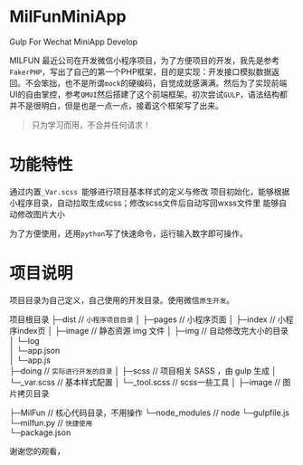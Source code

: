 # MilFunMiniApp
Gulp For  Wechat MiniApp Develop

MILFUN 最近公司在开发微信小程序项目，为了方便项目的开发，我先是参考`FakerPHP`，写出了自己的第一个PHP框架，目的是实现：开发接口模拟数据返回。不会笨拙，也不是所谓`mock`的硬编码，自觉成就感满满。然后为了实现前端UI的自由掌控，参考`QMUI`然后搭建了这个前端框架。初次尝试`GULP`，语法结构都并不是很明白，但是也是一点一点，接着这个框架写了出来。

>只为学习而用，不合并任何请求！

功能特性
======

通过内置`_Var.scss `能够进行项目基本样式的定义与修改
项目初始化，能够根据小程序目录，自动拉取生成scss；修改scss文件后自动写回wxss文件里
能够自动修改图片大小

为了方便使用，还用`python`写了快速命令，运行输入数字即可操作。

项目说明
======

项目目录为自己定义，自己使用的开发目录。使用微信`原生开发`。

项目根目录
├─dist          // `小程序项目目录`
│  ├─pages           // 小程序页面
│     ├─index       // 小程序index页
│     ├─image       // 静态资源 img 文件
│     ├─img       // 自动修改完大小的目录
│     └─log    
│  └─app.json      
│  └─app.js        
├─doing          // `实际进行开发的目录`
│  ├─scss      // 项目相关 SASS ，由 gulp 生成
│  └─_var.scss   //  基本样式配置
│  └─_tool.scss     // scss一些工具
│  ├─image     // 图片拷贝目录

├─MilFun         // 核心代码目录，不用操作
└─node_modules  // node
└─gulpfile.js        
└─milfun.py     //  `快捷使用   `     
└─package.json



谢谢您的观看，

